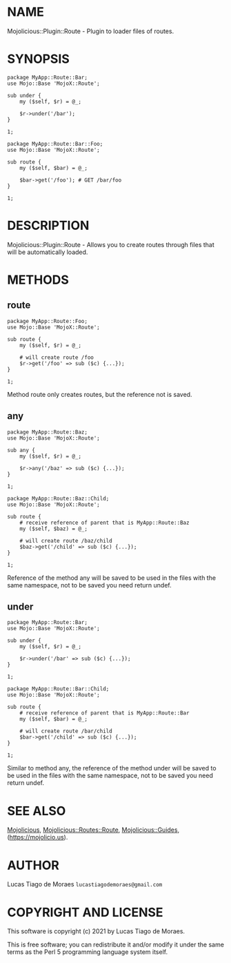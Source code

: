 # NAME

Mojolicious::Plugin::Route - Plugin to loader files of routes.

# SYNOPSIS

    package MyApp::Route::Bar;
    use Mojo::Base 'MojoX::Route';

    sub under {
        my ($self, $r) = @_;

        $r->under('/bar');
    }

    1;

    package MyApp::Route::Bar::Foo;
    use Mojo::Base 'MojoX::Route';

    sub route {
        my ($self, $bar) = @_;

        $bar->get('/foo'); # GET /bar/foo
    }

    1;


# DESCRIPTION

Mojolicious::Plugin::Route - Allows you to create routes through files that will be automatically loaded.

# METHODS

## route

    package MyApp::Route::Foo;
    use Mojo::Base 'MojoX::Route';

    sub route {
        my ($self, $r) = @_;

        # will create route /foo
        $r->get('/foo' => sub ($c) {...});
    }

    1;

Method route only creates routes, but the reference not is saved.

## any

    package MyApp::Route::Baz;
    use Mojo::Base 'MojoX::Route';

    sub any {
        my ($self, $r) = @_;

        $r->any('/baz' => sub ($c) {...});
    }

    1;

    package MyApp::Route::Baz::Child;
    use Mojo::Base 'MojoX::Route';

    sub route {
        # receive reference of parent that is MyApp::Route::Baz
        my ($self, $baz) = @_;

        # will create route /baz/child
        $baz->get('/child' => sub ($c) {...});
    }

    1;

Reference of the method any will be saved to be used in the files with the same namespace, not to be saved you need return undef.

## under

    package MyApp::Route::Bar;
    use Mojo::Base 'MojoX::Route';

    sub under {
        my ($self, $r) = @_;

        $r->under('/bar' => sub ($c) {...});
    }

    1;

    package MyApp::Route::Bar::Child;
    use Mojo::Base 'MojoX::Route';

    sub route {
        # receive reference of parent that is MyApp::Route::Bar
        my ($self, $bar) = @_;

        # will create route /bar/child
        $bar->get('/child' => sub ($c) {...});
    }

    1;

Similar to method any, the reference of the method under will be saved to be used in the files with the same namespace, not to be saved you need return undef.

# SEE ALSO

[Mojolicious](https://metacpan.org/pod/Mojolicious), [Mojolicious::Routes::Route](https://metacpan.org/pod/Mojolicious::Routes::Route),
[Mojolicious::Guides](https://metacpan.org/pod/Mojolicious::Guides), (https://mojolicio.us).

# AUTHOR

Lucas Tiago de Moraes `lucastiagodemoraes@gmail.com`

# COPYRIGHT AND LICENSE

This software is copyright (c) 2021 by Lucas Tiago de Moraes.

This is free software; you can redistribute it and/or modify it under the same terms as the Perl 5 programming language system itself.
